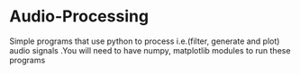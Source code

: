 # Audio-Processing
Simple programs that use python to process i.e.(filter, generate and plot) audio signals
.You will need to have numpy, matplotlib modules to run these programs 
